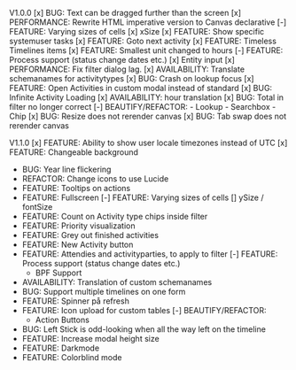 V1.0.0
[x] BUG: Text can be dragged further than the screen
[x] PERFORMANCE: Rewrite HTML imperative version to Canvas declarative 
[-] FEATURE: Varying sizes of cells
    [x] xSize
[x] FEATURE: Show specific systemuser tasks
[x] FEATURE: Goto next activity
[x] FEATURE: Timeless Timelines items
[x] FEATURE: Smallest unit changed to hours
[-] FEATURE: Process support (status change dates etc.)
    [x] Entity input
[x] PERFORMANCE: Fix filter dialog lag.
[x] AVAILABILITY: Translate schemanames for activitytypes
[x] BUG: Crash on lookup focus
[x] FEATURE: Open Activities in custom modal instead of standard
[x] BUG: Infinite Activity Loading
[x] AVAILABILITY: hour translation
[x] BUG: Total in filter no longer correct
[-] BEAUTIFY/REFACTOR:
    - Lookup
    - Searchbox
    - Chip
[x] BUG: Resize does not rerender canvas
[x] BUG: Tab swap does not rerender canvas

V1.1.0
[x] FEATURE: Ability to show user locale timezones instead of UTC
[x] FEATURE: Changeable background
- BUG: Year line flickering
- REFACTOR: Change icons to use Lucide
- FEATURE: Tooltips on actions
- FEATURE: Fullscreen
[-] FEATURE: Varying sizes of cells
    [] ySize / fontSize
- FEATURE: Count on Activity type chips inside filter
- FEATURE: Priority visualization
- FEATURE: Grey out finished activities
- FEATURE: New Activity button
- FEATURE: Attendies and activityparties, to apply to filter
[-] FEATURE: Process support (status change dates etc.)
    - BPF Support
- AVAILABILITY: Translation of custom schemanames
- BUG: Support multiple timelines on one form
- FEATURE: Spinner på refresh
- FEATURE: Icon upload for custom tables
[-] BEAUTIFY/REFACTOR:
    - Action Buttons
- BUG: Left Stick is odd-looking when all the way left on the timeline
- FEATURE: Increase modal height size
- FEATURE: Darkmode
- FEATURE: Colorblind mode
